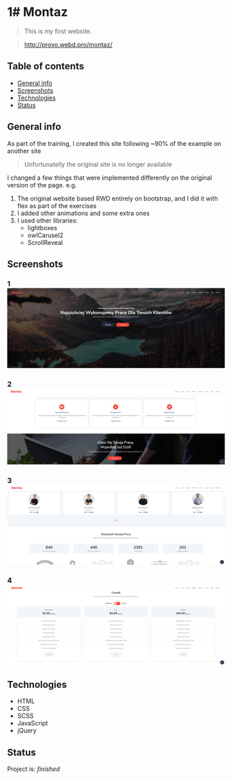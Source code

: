 # 1# Montaz
> This is my first website.

> http://provo.webd.pro/montaz/

## Table of contents
* [General info](#general-info)
* [Screenshots](#screenshots)
* [Technologies](#technologies)
* [Status](#status)

## General info
As part of the training, I created this site following ~90% of the example on another site
> Unfortunatelly the original site is no longer available

I changed a few things that were implemented differently on the original version of the page.
e.g.
1. The original website based RWD entirely on bootstrap, and I did it with flex as part of the exercises
2. I added other animations and some extra ones
3. I used other libraries:
	* lightboxes
    * owlCarusel2
    * ScrollReveal

## Screenshots
### 1![First scrennshot](./img_readme/1.png)
### 2![Second scrennshot](./img_readme/2.png)
### 3![Third scrennshot](./img_readme/3.png)
### 4![Fourth scrennshot](./img_readme/4.png)

## Technologies
* HTML
* CSS
* SCSS
* JavaScript
* jQuery

## Status
Project is: _finished_
